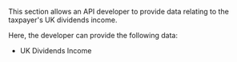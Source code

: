 This section allows an API developer to provide data relating to the taxpayer's UK dividends income.

Here, the developer can provide the following data:

* UK Dividends Income

